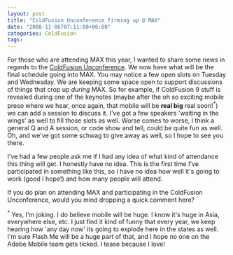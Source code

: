 ```yaml
---
layout: post
title: "ColdFusion Unconference firming up @ MAX"
date: "2008-11-06T07:11:00+06:00"
categories: ColdFusion 
tags: 
---
```


For those who are attending MAX this year, I wanted to share some news in regards to the <a href="http://www.raymondcamden.com/page.cfm/coldfusion-unconference">ColdFusion Unconference</a>. We now have what will be the final schedule going into MAX. You may notice a few open slots on Tuesday and Wednesday. We are keeping some space open to support discussions of things that crop up <i>during</i> MAX. So for example, if ColdFusion 9 stuff is revealed during one of the keynotes (maybe after the oh so exciting mobile preso where we hear, once again, that mobile will be <b>real big</b> real soon!<sup>*</sup>) we can add a session to discuss it. I've got a few speakers 'waiting in the wings' as well to fill those slots as well. Worse comes to worse, I think a general Q and A session, or code show and tell, could be quite fun as well. Oh, and we've got some schwag to give away as well, so I hope to see you there.

I've had a few people ask me if I had any idea of what kind of attendance this thing will get. I honestly have no idea. This is the first time I've participated in something like this, so I have no idea how well it's going to work (good I hope!) and how many people will attend.

If you do plan on attending MAX and participating in the ColdFusion Unconference, would you mind dropping a quick comment here?

<sup>*</sup> Yes, I'm joking. I do believe mobile will be huge. I know it's huge in Asia, everywhere else, etc. I just find it kind of funny that every year, we keep hearing how 'any day now' its going to explode here in the states as well. I'm sure Flash Me will be a huge part of that, and I hope no one on the Adobe Mobile team gets ticked. I tease because I love!